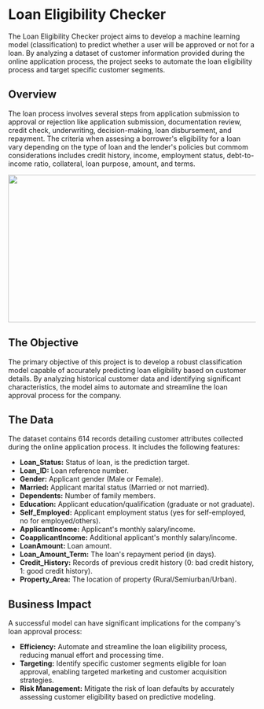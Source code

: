 # Loan Eligibility Checker

The Loan Eligibility Checker project aims to develop a machine learning model (classification) to predict whether a user will be approved or not for a loan. By analyzing a dataset of customer information provided during the online application process, the project seeks to automate the loan eligibility process and target specific customer segments.

## Overview

The loan process involves several steps from application submission to approval or rejection like application submission, documentation review, credit check, underwriting, decision-making, loan disbursement, and repayment. The criteria when assesing a borrower's eligibility for a loan vary depending on the type of loan and the lender's policies but commom considerations includes credit history, income, employment status, debt-to-income ratio, collateral, loan purpose, amount, and terms.

<p align="center">
<img src="https://github.com/guilhermegarcia-ai/ml-classification-models/assets/62107649/620ca12c-dfbb-41d8-a775-0d1dee2d1c15" width=600 height=300>
</p>

## The Objective

The primary objective of this project is to develop a robust classification model capable of accurately predicting loan eligibility based on customer details. By analyzing historical customer data and identifying significant characteristics, the model aims to automate and streamline the loan approval process for the company.

## The Data

The dataset contains 614 records detailing customer attributes collected during the online application process. It includes the following features:

- **Loan_Status:**	Status of loan, is the prediction target.
- **Loan_ID:** Loan reference number.
- **Gender:** Applicant gender (Male or Female).
- **Married:** Applicant marital status (Married or not married).
- **Dependents:** Number of family members.
- **Education:** Applicant education/qualification (graduate or not graduate).
- **Self_Employed:** Applicant employment status (yes for self-employed, no for employed/others).
- **ApplicantIncome:** Applicant's monthly salary/income.
- **CoapplicantIncome:** Additional applicant's monthly salary/income.
- **LoanAmount:** Loan amount.
- **Loan_Amount_Term:** The loan's repayment period (in days).
- **Credit_History:** Records of previous credit history (0: bad credit history, 1: good credit history).
- **Property_Area:** The location of property (Rural/Semiurban/Urban).

## Business Impact

A successful model can have significant implications for the company's loan approval process:

- **Efficiency:** Automate and streamline the loan eligibility process, reducing manual effort and processing time.
- **Targeting:** Identify specific customer segments eligible for loan approval, enabling targeted marketing and customer acquisition strategies.
- **Risk Management:** Mitigate the risk of loan defaults by accurately assessing customer eligibility based on predictive modeling.
